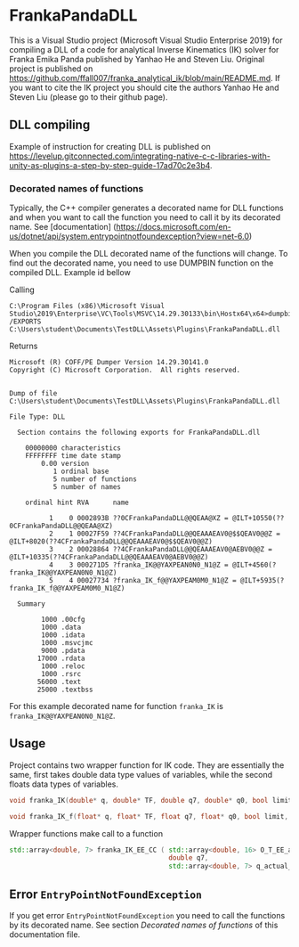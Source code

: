 # FrankaPandaDLL

This is a Visual Studio project (Microsoft Visual Studio Enterprise 2019) for compiling a DLL of a code for analytical Inverse Kinematics (IK) solver for Franka Emika Panda published by Yanhao He and Steven Liu. Original project is published on https://github.com/ffall007/franka_analytical_ik/blob/main/README.md. If you want to cite the IK project you should cite the authors Yanhao He and Steven Liu (please go to their github page). 

## DLL compiling

Example of instruction for creating DLL is published on 
https://levelup.gitconnected.com/integrating-native-c-c-libraries-with-unity-as-plugins-a-step-by-step-guide-17ad70c2e3b4.

### Decorated names of functions

Typically, the C++ compiler generates a decorated name for DLL functions and when you want to call the function you need to call it by its decorated name. See [documentation] (https://docs.microsoft.com/en-us/dotnet/api/system.entrypointnotfoundexception?view=net-6.0)

When you compile the DLL decorated name of the functions will change. To find out the decorated name, you need to use DUMPBIN function on the compiled DLL. Example id bellow

Calling
```console
C:\Program Files (x86)\Microsoft Visual Studio\2019\Enterprise\VC\Tools\MSVC\14.29.30133\bin\Hostx64\x64>dumpbin /EXPORTS C:\Users\student\Documents\TestDLL\Assets\Plugins\FrankaPandaDLL.dll
```
Returns 

```console
Microsoft (R) COFF/PE Dumper Version 14.29.30141.0
Copyright (C) Microsoft Corporation.  All rights reserved.


Dump of file C:\Users\student\Documents\TestDLL\Assets\Plugins\FrankaPandaDLL.dll

File Type: DLL

  Section contains the following exports for FrankaPandaDLL.dll

    00000000 characteristics
    FFFFFFFF time date stamp
        0.00 version
           1 ordinal base
           5 number of functions
           5 number of names

    ordinal hint RVA      name

          1    0 0002893B ??0CFrankaPandaDLL@@QEAA@XZ = @ILT+10550(??0CFrankaPandaDLL@@QEAA@XZ)
          2    1 00027F59 ??4CFrankaPandaDLL@@QEAAAEAV0@$$QEAV0@@Z = @ILT+8020(??4CFrankaPandaDLL@@QEAAAEAV0@$$QEAV0@@Z)
          3    2 00028864 ??4CFrankaPandaDLL@@QEAAAEAV0@AEBV0@@Z = @ILT+10335(??4CFrankaPandaDLL@@QEAAAEAV0@AEBV0@@Z)
          4    3 000271D5 ?franka_IK@@YAXPEAN0N0_N1@Z = @ILT+4560(?franka_IK@@YAXPEAN0N0_N1@Z)
          5    4 00027734 ?franka_IK_f@@YAXPEAM0M0_N1@Z = @ILT+5935(?franka_IK_f@@YAXPEAM0M0_N1@Z)

  Summary

        1000 .00cfg
        1000 .data
        1000 .idata
        1000 .msvcjmc
        9000 .pdata
       17000 .rdata
        1000 .reloc
        1000 .rsrc
       56000 .text
       25000 .textbss
```

For this example decorated name for function `franka_IK` is `franka_IK@@YAXPEAN0N0_N1@Z`.

## Usage

Project contains two wrapper function for IK code. They are essentially the same, first takes double data type values of variables, while the second floats data types of variables.

```cpp
void franka_IK(double* q, double* TF, double q7, double* q0, bool limit, bool flange)
```

```cpp
void franka_IK_f(float* q, float* TF, float q7, float* q0, bool limit, bool flange)
```

Wrapper functions make call to a function
```cpp
std::array<double, 7> franka_IK_EE_CC ( std::array<double, 16> O_T_EE_array,
                                        double q7,
                                        std::array<double, 7> q_actual_array )
```

## Error `EntryPointNotFoundException`

If you get error `EntryPointNotFoundException` you need to call the functions by its decorated name. See section *Decorated names of functions* of this documentation file.

